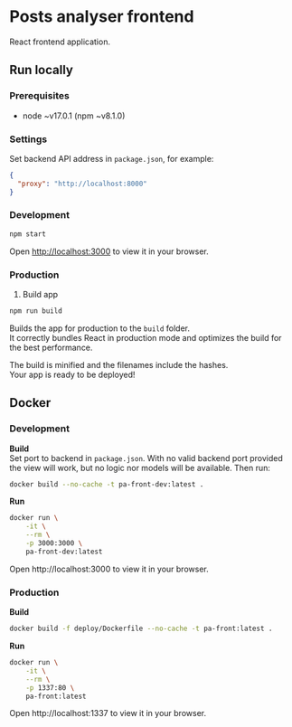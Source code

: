 # Posts analyser frontend
React frontend application.

## Run locally
### Prerequisites
- node ~v17.0.1 (npm ~v8.1.0)

### Settings
Set backend API address in `package.json`, for example:
```json
{
  "proxy": "http://localhost:8000"
}
```

### Development
```bash
npm start
```
Open [http://localhost:3000](http://localhost:3000) to view it in your browser.

### Production
1. Build app
```bash
npm run build
```

Builds the app for production to the `build` folder.\
It correctly bundles React in production mode and optimizes the build for the best performance.

The build is minified and the filenames include the hashes.\
Your app is ready to be deployed!

## Docker
### Development
**Build**  
Set port to backend in `package.json`. With no valid backend port provided the view will work, but no logic nor models will be available. Then run:

```bash
docker build --no-cache -t pa-front-dev:latest .
```

**Run**
```bash
docker run \
    -it \
    --rm \
    -p 3000:3000 \
    pa-front-dev:latest
```
Open http://localhost:3000 to view it in your browser.  


### Production
**Build**
```bash
docker build -f deploy/Dockerfile --no-cache -t pa-front:latest .
```

**Run**
```bash
docker run \
    -it \
    --rm \
    -p 1337:80 \
    pa-front:latest
```
Open http://localhost:1337 to view it in your browser.